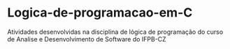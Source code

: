 # Logica-de-programacao-em-C
Atividades desenvolvidas na disciplina de lógica de programação do curso de Analise e Desenvolvimento de Software do IFPB-CZ
